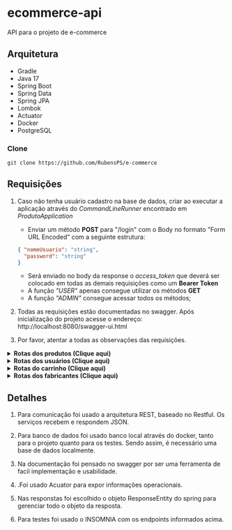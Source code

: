 

# ecommerce-api

API para o projeto de e-commerce


## Arquitetura


* Gradle
* Java 17
* Spring Boot
* Spring Data
* Spring JPA
* Lombok
* Actuator
* Docker
* PostgreSQL




### Clone

```console
git clone https://github.com/RubensPS/e-commerce
```



## Requisições
1. Caso não tenha usuário cadastro na base de dados, criar ao executar a aplicação através do *CommandLineRunner* encontrado em *ProdutoApplication*
   - Enviar um método **POST** para "/login" com o Body no formato "Form URL Encoded" com a seguinte estrutura:
   ```json
   { "nomeUsuario": "string",
     "password": "string"
   }
   ```
   - Será enviado no body da response o *access_token* que deverá ser colocado em todas as demais requisições como um **Bearer Token**
   - A função *"USER"* apenas consegue utilizar os métodos **GET**
   - A função *"ADMIN"* consegue acessar todos os métodos;

2. Todas as requisições estão documentadas no swagger. Após inicialização do projeto acesse o endereço: http://localhost:8080/swagger-ui.html
3. Por favor, atentar a todas as observações das requisições.


<details><summary><b>Rotas dos produtos (Clique aqui)</b></summary>

> Utiliza-se o estilo RESTFull portanto todos os caminhos partem do path: **/produtos**

1. Caminho=/ , Metodo=**POST**
   ```
   Body:
   ```	
   ```json
   {
       "nome": "string",
       "descricao": "string",
       "valor": 20.00,
       "codigoBarra": "string",
       "nomeFabricante": "string",
       "peso": 0,
       "pesoUnidadeMedida": "string"
     }
   ```
2. caminho=*/alterar/{codigoBarra}*, Método=**POST**
   ```
   Body:
   ```	
   ```json
     {
       "nome": "string",
       "descricao": "string",
       "valor": 15.00,
       "codigoBarra": "string",
       "nomeFabricante": "string",
       "peso": 0,
       "pesoUnidadeMedida": "string"
     }
   ```
3. caminho=*/consultar/{codigoBarra}*, Método=**GET**
   ```
   Consulta um produto através do seu Código de Barra. 
   Retorna um JSON com as informações do produto.
   ```	
4. Caminho=/{codigoBarra}, Método=**DELETE**
   ```
   Deleta um determinado produto através do código de Barra.
   ```
5. Caminho=/, Método=**GET**
   ```
   Traz todos os produtos cadastrados na base de dados.
   ```
   
</details>

<details><summary><b>Rotas dos usuários (Clique aqui)</b></summary>

> Utiliza-se o estilo RESTFull portanto todos os caminhos partem do path: **/usuarios**

1. Caminho=/, Método=**POST**
    ```
    Body:
    ```
   ```json
   {
   "nomeUsuario" : "string",
   "password" : "string",
   "funcao" : "ADMIN",
   "nome" : "string",
   "dataNascimento" : "1984-04-23"
   }
   ```
2. Caminho=/, Método=**PATCH**
   ```
   Altera um usuario;
   ```
3. Caminho=/{id}, Método=**DELETE**
   ```
   Deleta um determinado usuário na base de dados a partir de seu ID.
   ```
4. Caminho=/consultarNome/{nomeUsuario}, Método=**GET**
   ```
   Consulta um usuário a partir do nome.
   ```
5. Caminho=/consultar/{id}, Método=**GET**
   ```
   Consulta um usuário a partir do id.
   ```
</details>


<details><summary><b>Rotas do carrinho (Clique aqui)</b></summary>

> Utiliza-se o estilo RESTFull portanto todos os caminhos partem do path: **/carrinho**

1. Caminho=/, Método=**POST**
    ```
    Cadastra um carrinho com produto;
    ```
    ```json
      {
        "usuarioId": 1,
        "produtoId": 2,
        "quantidade": 2
      }
    ```
2. Caminho=/usuario/{usuarioId}, Método=**GET**
   ```
   Obtem o carrinho de um usuario baseado no id. NENHUM BODY É NECESSÁRIO.
   ```
</details>

<details><summary><b>Rotas dos fabricantes (Clique aqui)</b></summary>

> Utiliza-se o estilo RESTFull portanto todos os caminhos partem do path: **/fabricantes**

1. Caminho=/, Método=**POST**
    ```
    Cadastra um fabricante;
    ```
    ```json
      {
        "nomeFabricante": "string"
      }
    ```
2. Caminho=/consultar/{nomeFabricante}, Método=**GET**
   ```
   Obtem o fabricante baseado no nome. NENHUM BODY É NECESSÁRIO.
   ```
3. Caminho=/, Método=**GET**
   ```
   Obtem todos os fabricantes.
   ```
4. Caminho=/{nomeFabricante}, Método=**DELETE**
   ```
   Deleta um fabricante considerando o nome. NENHUM BODY É NECESSÁRIO.
   ```
</details>




## Detalhes


1. Para comunicação foi usado a arquitetura REST, baseado no Restful. Os serviços recebem e respondem JSON.

2. Para banco de dados foi usado banco local através do docker, tanto para o projeto quanto para os testes. Sendo assim, é necessário uma base de dados localmente.

3. Na documentação foi pensado no swagger por ser uma ferramenta de facil implementação e usabilidade.

4. .Foi usado Acuator para expor informações operacionais.

5. Nas responstas foi escolhido o objeto ResponseEntity do spring para gerenciar todo o objeto da resposta.

6. Para testes foi usado o INSOMNIA com os endpoints informados acima.


